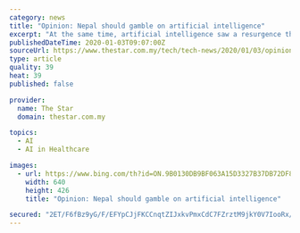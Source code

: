```yaml
---
category: news
title: "Opinion: Nepal should gamble on artificial intelligence"
excerpt: "At the same time, artificial intelligence saw a resurgence through deep learning, impacting a wide variety of fields. Though unrelated, one can help the other – artificial intelligence can help Nepal in its quest for development and prosperity. Artificial intelligence (AI) was conceptualised during the 1950s, and has seen various phases."
publishedDateTime: 2020-01-03T09:07:00Z
sourceUrl: https://www.thestar.com.my/tech/tech-news/2020/01/03/opinion-nepal-should-gamble-on-artificial-intelligence
type: article
quality: 39
heat: 39
published: false

provider:
  name: The Star
  domain: thestar.com.my

topics:
  - AI
  - AI in Healthcare

images:
  - url: https://www.bing.com/th?id=ON.9B0130DB9BF063A15D3327B37DB72DF8
    width: 640
    height: 426
    title: "Opinion: Nepal should gamble on artificial intelligence"

secured: "2ET/F6fBz9yG/F/EFYpCJjFKCCnqtZIJxkvPmxCdC7FZrztM9jkY0V7IooRx/kMlFw8QS4Rp3Th6kp6MGgvQsK96XTAEiCl6/piupDPNbeuMw1alOkrJDxS+V+PHpnCLhvcqZNgcOJFVrjyPD9ORxZfzzkCGa/qKhTkiO5cxd6041Uw1SzEWC6/fs03kTLrkzR7QRpBo92Fl6m0miy2p3OkcQdAIf3QE7zHmFochUYQ8IKHfeO7/sgZQvRJUbhVQdtTWHVjPjRsb2wJHjzcCqw==;i8zipDaXMRhxs6wz7kUQtw=="
---
```


